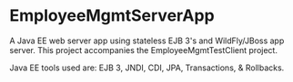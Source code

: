 # EmployeeMgmtServerApp
A Java EE web server app using stateless EJB 3's and WildFly/JBoss app server.  This project accompanies the EmployeeMgmtTestClient project.

Java EE tools used are: EJB 3, JNDI, CDI, JPA, Transactions, & Rollbacks.

